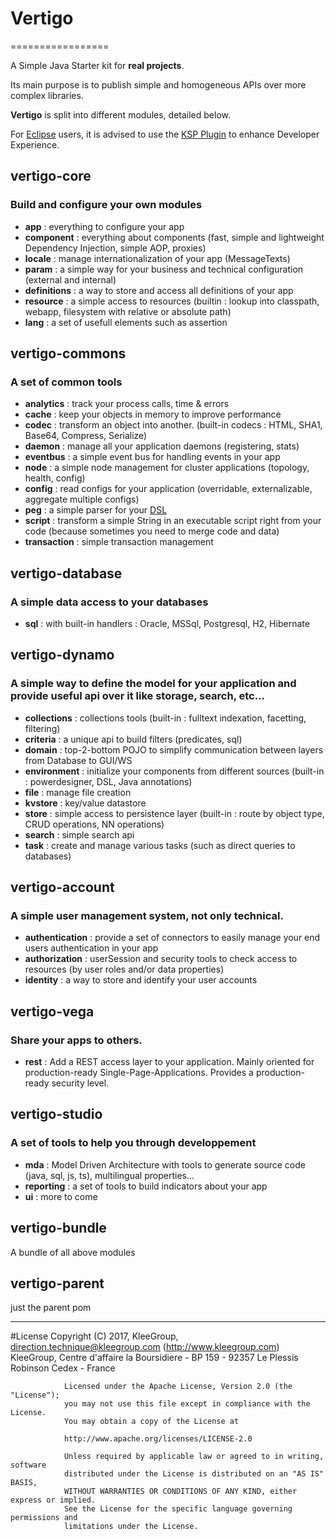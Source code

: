 # Vertigo
=================

A Simple Java Starter kit for **real projects**.

Its main purpose is to publish simple and homogeneous APIs over more complex libraries.

__Vertigo__ is split into different modules, detailed below.

For [Eclipse](https://www.eclipse.org/) users, it is advised to use the [KSP Plugin](https://github.com/sebez/vertigo-chroma-kspplugin) to enhance Developer Experience.

## vertigo-core
### Build and configure your own modules 

* __app__ : everything to configure your app
* __component__ : everything about components (fast, simple and lightweight Dependency Injection, simple AOP, proxies)
* __locale__ : manage internationalization of your app (MessageTexts)
* __param__ : a simple way for your business and technical configuration (external and internal)
* __definitions__ : a way to store and access all definitions of your app
* __resource__ : a simple access to resources (builtin : lookup into classpath, webapp, filesystem with relative or absolute path)
* __lang__ : a set of usefull elements such as assertion
 

## vertigo-commons
### A set of common tools 

* __analytics__ : track your process calls, time & errors
* __cache__ : keep your objects in memory to improve performance
* __codec__ : transform an object into another. (built-in codecs : HTML, SHA1, Base64, Compress, Serialize) 
* __daemon__ : manage all your application daemons (registering, stats) 
* __eventbus__ : a simple event bus for handling events in your app  
* __node__ : a simple node management for cluster applications (topology, health, config)
* __config__ : read configs for your application (overridable, externalizable, aggregate multiple configs)
* __peg__ : a simple parser for your [DSL](http://en.wikipedia.org/wiki/Domain-specific_language)
* __script__ : transform a simple String in an executable script right from your code  (because sometimes you need to merge code and data)
* __transaction__ : simple transaction management 

## vertigo-database
### A simple data access to your databases

* __sql__ : with built-in handlers : Oracle, MSSql, Postgresql, H2, Hibernate

## vertigo-dynamo
### A simple way to define the model for your application and provide useful api over it like storage, search, etc...
  
* __collections__ : collections tools (built-in : fulltext indexation, facetting, filtering)   
* __criteria__ : a unique api to build filters (predicates, sql)
* __domain__ : top-2-bottom POJO to simplify communication between layers from Database to GUI/WS
* __environment__ : initialize your components from different sources (built-in : powerdesigner, DSL, Java annotations)
* __file__ : manage file creation
* __kvstore__ : key/value datastore
* __store__ : simple access to persistence layer  (built-in : route by object type, CRUD operations, NN operations)
* __search__ : simple search api
* __task__ : create and manage various tasks (such as direct queries to databases)


## vertigo-account
### A simple user management system, not only technical.

* __authentication__ : provide a set of connectors to easily manage your end users authentication in your app
* __authorization__ : userSession and security tools to check access to resources (by user roles and/or data properties)   
* __identity__ : a way to store and identify your user accounts


## vertigo-vega
### Share your apps to others.

* __rest__ : Add a REST access layer to your application. Mainly oriented for production-ready Single-Page-Applications. Provides a production-ready security level.


## vertigo-studio
### A set of tools to help you through developpement
* __mda__ : Model Driven Architecture with tools to generate source code (java, sql, js, ts), multilingual properties...
* __reporting__ : a set of tools to build indicators about your app
* __ui__ : more to come

## vertigo-bundle
A bundle of all above modules


## vertigo-parent
just the parent pom

-----
#License
                Copyright (C) 2017, KleeGroup, direction.technique@kleegroup.com (http://www.kleegroup.com)
                KleeGroup, Centre d'affaire la Boursidiere - BP 159 - 92357 Le Plessis Robinson Cedex - France
                
                Licensed under the Apache License, Version 2.0 (the "License");
                you may not use this file except in compliance with the License.
                You may obtain a copy of the License at
                
                http://www.apache.org/licenses/LICENSE-2.0
                
                Unless required by applicable law or agreed to in writing, software
                distributed under the License is distributed on an "AS IS" BASIS,
                WITHOUT WARRANTIES OR CONDITIONS OF ANY KIND, either express or implied.
                See the License for the specific language governing permissions and
                limitations under the License.
